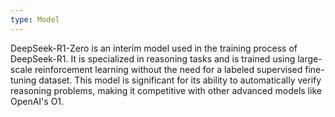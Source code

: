 ```yaml
---
type: Model
---
```


DeepSeek-R1-Zero is an interim model used in the training process of DeepSeek-R1. It is specialized in reasoning tasks and is trained using large-scale reinforcement learning without the need for a labeled supervised fine-tuning dataset. This model is significant for its ability to automatically verify reasoning problems, making it competitive with other advanced models like OpenAI's O1.